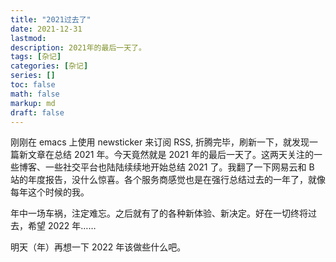 ```yaml
---
title: "2021过去了"
date: 2021-12-31
lastmod:
description: 2021年的最后一天了。
tags: [杂记]
categories: [杂记]
series: []
toc: false
math: false
markup: md
draft: false
---
```


刚刚在 emacs 上使用 newsticker 来订阅 RSS, 折腾完毕，刷新一下，就发现一篇新文章在总结 2021 年。今天竟然就是 2021 年的最后一天了。这两天关注的一些博客、一些社交平台也陆陆续续地开始总结 2021 了。我翻了一下网易云和 B 站的年度报告，没什么惊喜。各个服务商感觉也是在强行总结过去的一年了，就像每年这个时候的我。

年中一场车祸，注定难忘。之后就有了的各种新体验、新决定。好在一切终将过去，希望 2022 年……

明天（年）再想一下 2022 年该做些什么吧。
